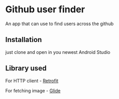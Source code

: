 # Github user finder

An app that can use to find users across the github

## Installation

just clone and open in you newest Android Studio

## Library used
For HTTP client - [Retrofit](https://github.com/square/retrofit)

For fetching image - [Glide](https://github.com/bumptech/glide) 
